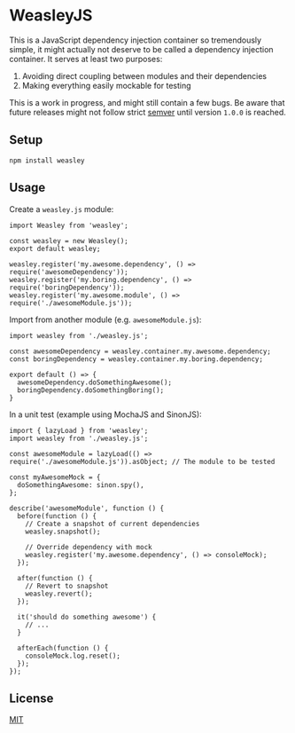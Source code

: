 WeasleyJS
=================================================================================================

This is a JavaScript dependency injection container so tremendously simple, it might actually not
deserve to be called a dependency injection container. It serves at least two purposes:

1) Avoiding direct coupling between modules and their dependencies
2) Making everything easily mockable for testing

This is a work in progress, and might still contain a few bugs. Be aware that future releases might
not follow strict [semver](http://semver.org/) until version `1.0.0` is reached.


## Setup

```
npm install weasley
```


## Usage

Create a `weasley.js` module:

```
import Weasley from 'weasley';

const weasley = new Weasley();
export default weasley;

weasley.register('my.awesome.dependency', () => require('awesomeDependency'));
weasley.register('my.boring.dependency', () => require('boringDependency'));
weasley.register('my.awesome.module', () => require('./awesomeModule.js'));
```

Import from another module (e.g. `awesomeModule.js`):

```
import weasley from './weasley.js';

const awesomeDependency = weasley.container.my.awesome.dependency;
const boringDependency = weasley.container.my.boring.dependency;

export default () => {
  awesomeDependency.doSomethingAwesome();
  boringDependency.doSomethingBoring();
}
```

In a unit test (example using MochaJS and SinonJS):

```
import { lazyLoad } from 'weasley';
import weasley from './weasley.js';

const awesomeModule = lazyLoad(() => require('./awesomeModule.js')).asObject; // The module to be tested

const myAwesomeMock = {
  doSomethingAwesome: sinon.spy(),
};

describe('awesomeModule', function () {
  before(function () {
    // Create a snapshot of current dependencies
    weasley.snapshot();

    // Override dependency with mock
    weasley.register('my.awesome.dependency', () => consoleMock);
  });

  after(function () {
    // Revert to snapshot
    weasley.revert();
  });

  it('should do something awesome') {
    // ...
  } 

  afterEach(function () {
    consoleMock.log.reset();
  });
});
```

## License

[MIT](https://github.com/plbrault/weasleyjs/blob/master/LICENSE)

